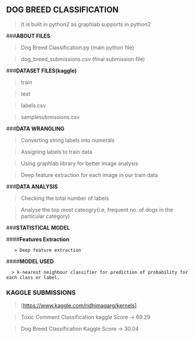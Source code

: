 ## DOG BREED CLASSIFICATION

>It is bulit in python2 as graphlab supports in python2

###**ABOUT FILES**

>Dog Breed Classification.py (main python file)

>dog_breed_submissions.csv (final submission file)

###**DATASET FILES(kaggle)**

>train
 
>test

>labels.csv

>samplesubmissions.csv

###**DATA WRANGLING**

>Converting string labels into numerals

>Assigning labels to train data

>Using graphlab library for better image analysis

>Deep feature extraction for each image in our train data

###**DATA ANALYSIS**

>Checking the total number of labels

>Analyse the top most cateogry(i.e, frequent no. of dogs in the particular category)

###**STATISTICAL MODEL**

 ####**Features Extraction**
 
       > Deep feature extraction
       
 ####**MODEL USED**
 
      > k-nearest neighbour classifier for prediction of probability for each class or label.
         
### KAGGLE SUBMISSIONS

> [https://www.kaggle.com/ridhimagarg/kernels]

> Toxic Comment Classification kaggle Score -> 69.29

> Dog Breed Classification Kaggle Score -> 30.04
